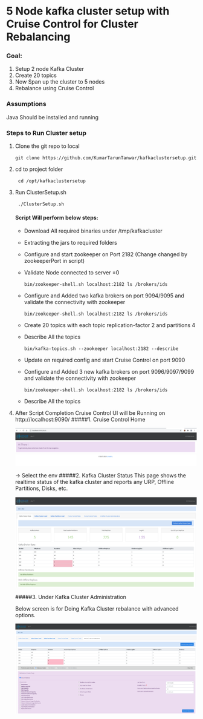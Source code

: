 
# 5 Node kafka cluster setup with Cruise Control for Cluster Rebalancing 

### Goal: 
1. Setup 2 node Kafka Cluster
2. Create 20 topics
3. Now Span up the cluster to 5 nodes
4. Rebalance using Cruise Control

### Assumptions
Java Should be installed and running

### Steps to Run Cluster setup

1. Clone the git repo to local 

       git clone https://github.com/KumarTarunTanwar/kafkaclustersetup.git

2. cd to project folder 
 
        cd /opt/kafkaclustersetup

3. Run ClusterSetup.sh

        ./ClusterSetup.sh

    #### Script Will perform below steps: 
    - Download All required binaries under /tmp/kafkacluster
    - Extracting the jars to required folders
    - Configure and start zookeeper on Port 2182 (Change changed by zookeeperPort in script)
    - Validate Node connected to server =0
            
          bin/zookeeper-shell.sh localhost:2182 ls /brokers/ids
    
    - Configure and Added two kafka brokers on port 9094/9095 and validate the connectivity with zookeeper

          bin/zookeeper-shell.sh localhost:2182 ls /brokers/ids

    - Create 20 topics with each topic replication-factor 2 and partitions 4
    - Describe All the topics 

          bin/kafka-topics.sh --zookeeper localhost:2182 --describe
  
    - Update on required config and start Cruise Control on port 9090
    - Configure and Added 3 new kafka brokers on port 9096/9097/9099 and validate the connectivity with zookeeper

          bin/zookeeper-shell.sh localhost:2182 ls /brokers/ids

    - Describe All the topics
    
    
4.  After Script Completion Cruise Control UI will be Running on http://localhost:9090/
    #####1.  Cruise Control Home
    
    ![img.png](CCHomePage.png)

    -> Select the env
    #####2.  Kafka Cluster Status
    This page shows the realtime status of the kafka cluster and reports any URP, Offline Partitions, Disks, etc.
        
    ![img.png](CCClusterStatus.png)

    #####3. Under Kafka Cluster Administration
    
    Below screen is for Doing Kafka Cluster rebalance with advanced options.

    ![img.png](CCrebalance.png)
